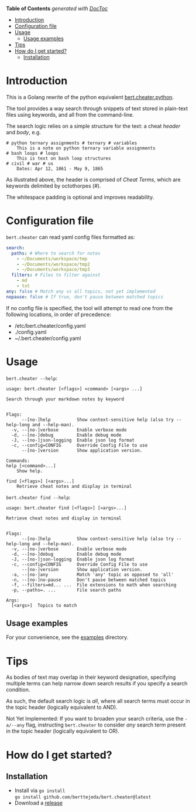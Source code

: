 <!-- START doctoc generated TOC please keep comment here to allow auto update -->
<!-- DON'T EDIT THIS SECTION, INSTEAD RE-RUN doctoc TO UPDATE -->
**Table of Contents**  *generated with [DocToc](https://github.com/thlorenz/doctoc)*

- [Introduction](#introduction)
- [Configuration file](#configuration-file)
- [Usage](#usage)
  - [Usage examples](#usage-examples)
- [Tips](#tips)
- [How do I get started?](#how-do-i-get-started)
  - [Installation](#installation)

<!-- END doctoc generated TOC please keep comment here to allow auto update -->

# Introduction

This is a Golang rewrite of the python equivalent [bert.cheater.python](https://github.com/berttejeda/bert.cheater.python).

The tool provides a way search through snippets of text stored in plain-text files using keywords, and all from the command-line.

The search logic relies on a simple structure for the text: a cheat _header_ and _body_, e.g.

```
# python ternary assignments # ternary # variables
    This is a note on python ternary variable assignments
# bash loops # loops
    This is text on bash loop structures
# civil # war # us
    Dates: Apr 12, 1861 - May 9, 1865
```

As illustrated above, the header is comprised of _Cheat Terms_, which are keywords delimited by octothorpes (#). 

The whitespace padding is optional and improves readability.

# Configuration file

`bert.cheater` can read yaml config files formatted as:

```yaml
search:
  paths: # Where to search for notes
    - ~/Documents/workspace/tmp
    - ~/Documents/workspace/tmp2
    - ~/Documents/workspace/tmp3
  filters: # Files to filter against
    - md
    - txt
any: false # Match any vs all topics, not yet implemented
nopause: false # If true, don't pause between matched topics
```

If no config file is specified, the tool will attempt to read one from the following locations, in order of precedence:

- /etc/bert.cheater/config.yaml
- ./config.yaml
- ~/.bert.cheater/config.yaml

# Usage

`bert.cheater --help`:

```
usage: bert.cheater [<flags>] <command> [<args> ...]

Search through your markdown notes by keyword


Flags:
      --[no-]help          Show context-sensitive help (also try --help-long and --help-man).
  -v, --[no-]verbose       Enable verbose mode
  -d, --[no-]debug         Enable debug mode
  -J, --[no-]json-logging  Enable json log format
  -c, --config=CONFIG      Override Config File to use
      --[no-]version       Show application version.

Commands:
help [<command>...]
    Show help.

find [<flags>] [<args>...]
    Retrieve cheat notes and display in terminal
```

`bert.cheater find --help`:

```
usage: bert.cheater find [<flags>] [<args>...]

Retrieve cheat notes and display in terminal


Flags:
      --[no-]help          Show context-sensitive help (also try --help-long and --help-man).
  -v, --[no-]verbose       Enable verbose mode
  -d, --[no-]debug         Enable debug mode
  -J, --[no-]json-logging  Enable json log format
  -c, --config=CONFIG      Override Config File to use
      --[no-]version       Show application version.
  -a, --[no-]any           Match 'any' topic as opposed to 'all'
  -n, --[no-]no-pause      Don't pause between matched topics
  -f, --filters=md... ...  File extensions to math when searching
  -p, --paths=. ...        File search paths

Args:
  [<args>]  Topics to match
```

## Usage examples

For your convenience, see the [examples](examples) directory.

# Tips

As bodies of text may overlap in their keyword designation, specifying multiple terms
can help narrow down search results if you specify a search condition.

As such, the default search logic is _all_, where all search terms must occur in the topic header (logically equivalent to AND).

Not Yet Implemented: If you want to broaden your search criteria, use the `-a/--any` flag, instructing `bert.cheater` to consider _any_ search term present in the topic header (logically equivalent to OR).

# How do I get started?

## Installation

* Install via `go install`<br />
`go install github.com/berttejeda/bert.cheater@latest`
* Download a [release](https://github.com/berttejeda/bert.cheater/releases)
